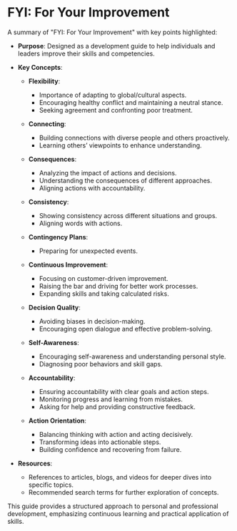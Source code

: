 # FYI: For Your Improvement

A summary of "FYI: For Your Improvement" with key points highlighted:

- **Purpose**: Designed as a development guide to help individuals and leaders improve their skills and competencies.

- **Key Concepts**:
  - **Flexibility**:
    - Importance of adapting to global/cultural aspects.
    - Encouraging healthy conflict and maintaining a neutral stance.
    - Seeking agreement and confronting poor treatment.

  - **Connecting**:
    - Building connections with diverse people and others proactively.
    - Learning others’ viewpoints to enhance understanding.

  - **Consequences**:
    - Analyzing the impact of actions and decisions.
    - Understanding the consequences of different approaches.
    - Aligning actions with accountability.

  - **Consistency**:
    - Showing consistency across different situations and groups.
    - Aligning words with actions.

  - **Contingency Plans**:
    - Preparing for unexpected events.

  - **Continuous Improvement**:
    - Focusing on customer-driven improvement.
    - Raising the bar and driving for better work processes.
    - Expanding skills and taking calculated risks.

  - **Decision Quality**:
    - Avoiding biases in decision-making.
    - Encouraging open dialogue and effective problem-solving.

  - **Self-Awareness**:
    - Encouraging self-awareness and understanding personal style.
    - Diagnosing poor behaviors and skill gaps.

  - **Accountability**:
    - Ensuring accountability with clear goals and action steps.
    - Monitoring progress and learning from mistakes.
    - Asking for help and providing constructive feedback.

  - **Action Orientation**:
    - Balancing thinking with action and acting decisively.
    - Transforming ideas into actionable steps.
    - Building confidence and recovering from failure.

- **Resources**:
  - References to articles, blogs, and videos for deeper dives into specific topics.
  - Recommended search terms for further exploration of concepts.

This guide provides a structured approach to personal and professional development, emphasizing continuous learning and practical application of skills.
